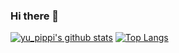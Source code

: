 ### Hi there 👋

<!--
**Yuu-taremayu/Yuu-taremayu** is a ✨ _special_ ✨ repository because its `README.md` (this file) appears on your GitHub profile.

Here are some ideas to get you started:

- 🔭 I’m currently working on ...
- 🌱 I’m currently learning ...
- 👯 I’m looking to collaborate on ...
- 🤔 I’m looking for help with ...
- 💬 Ask me about ...
- 📫 How to reach me: ...
- 😄 Pronouns: ...
- ⚡ Fun fact: ...
-->

[![yu_pippi's github stats](https://github-readme-stats.vercel.app/api?username=Yuu-taremayu&count_private=true&show_icons=true&theme=dark)](https://github.com/Yuu-taremayu/github-readme-stats)
[![Top Langs](https://github-readme-stats.vercel.app/api/top-langs/?username=Yuu-taremayu&theme=dark)](https://github.com/Yuu-taremayu/github-readme-stats)
